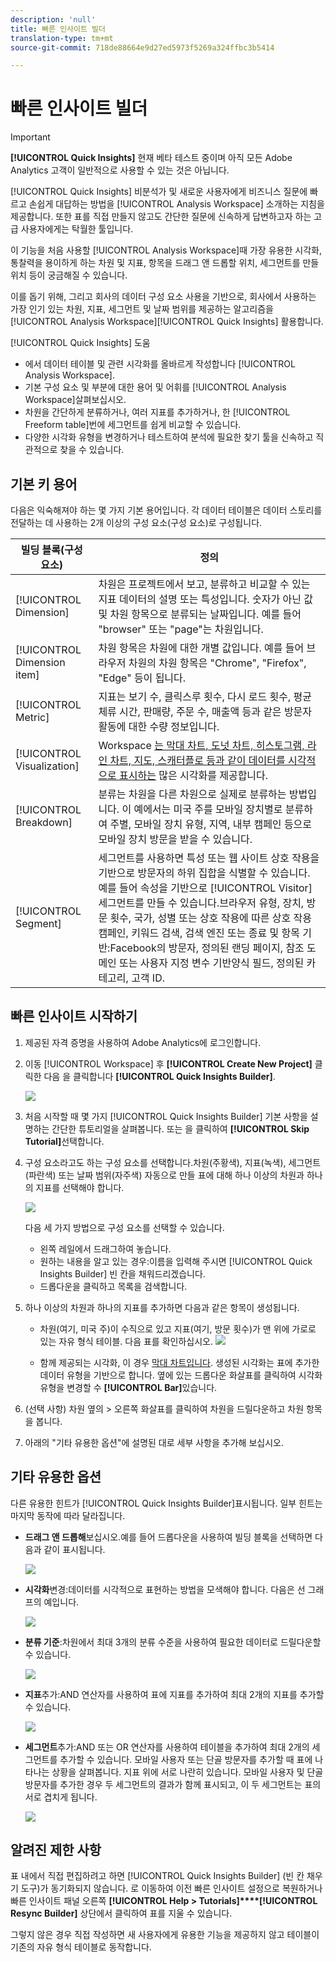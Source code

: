 ```yaml
---
description: 'null'
title: 빠른 인사이트 빌더
translation-type: tm+mt
source-git-commit: 718de88664e9d27ed5973f5269a324ffbc3b5414

---
```



# 빠른 인사이트 빌더

>[!IMPORTANT]
>
>**[!UICONTROL Quick Insights]** 현재 베타 테스트 중이며 아직 모든 Adobe Analytics 고객이 일반적으로 사용할 수 있는 것은 아닙니다.

[!UICONTROL Quick Insights] 비분석가 및 새로운 사용자에게 비즈니스 질문에 빠르고 손쉽게 대답하는 방법을 [!UICONTROL Analysis Workspace] 소개하는 지침을 제공합니다. 또한 표를 직접 만들지 않고도 간단한 질문에 신속하게 답변하고자 하는 고급 사용자에게는 탁월한 툴입니다.

이 기능을 처음 사용할 [!UICONTROL Analysis Workspace]때 가장 유용한 시각화, 통찰력을 용이하게 하는 차원 및 지표, 항목을 드래그 앤 드롭할 위치, 세그먼트를 만들 위치 등이 궁금해질 수 있습니다.

이를 돕기 위해, 그리고 회사의 데이터 구성 요소 사용을 기반으로, 회사에서 사용하는 가장 인기 있는 차원, 지표, 세그먼트 및 날짜 범위를 제공하는 알고리즘을 [!UICONTROL Analysis Workspace][!UICONTROL Quick Insights] 활용합니다.

[!UICONTROL Quick Insights] 도움

* 에서 데이터 테이블 및 관련 시각화를 올바르게 작성합니다 [!UICONTROL Analysis Workspace].
* 기본 구성 요소 및 부분에 대한 용어 및 어휘를 [!UICONTROL Analysis Workspace]살펴보십시오.
* 차원을 간단하게 분류하거나, 여러 지표를 추가하거나, 한 [!UICONTROL Freeform table]번에 세그먼트를 쉽게 비교할 수 있습니다.
* 다양한 시각화 유형을 변경하거나 테스트하여 분석에 필요한 찾기 툴을 신속하고 직관적으로 찾을 수 있습니다.

## 기본 키 용어

다음은 익숙해져야 하는 몇 가지 기본 용어입니다. 각 데이터 테이블은 데이터 스토리를 전달하는 데 사용하는 2개 이상의 구성 요소(구성 요소)로 구성됩니다.

| 빌딩 블록(구성 요소) | 정의 |
|---|---|
| [!UICONTROL Dimension] | 차원은 프로젝트에서 보고, 분류하고 비교할 수 있는 지표 데이터의 설명 또는 특성입니다. 숫자가 아닌 값 및 차원 항목으로 분류되는 날짜입니다. 예를 들어 &quot;browser&quot; 또는 &quot;page&quot;는 차원입니다. |
| [!UICONTROL Dimension item] | 차원 항목은 차원에 대한 개별 값입니다. 예를 들어 브라우저 차원의 차원 항목은 &quot;Chrome&quot;, &quot;Firefox&quot;, &quot;Edge&quot; 등이 됩니다. |
| [!UICONTROL Metric] | 지표는 보기 수, 클릭스루 횟수, 다시 로드 횟수, 평균 체류 시간, 판매량, 주문 수, 매출액 등과 같은 방문자 활동에 대한 수량 정보입니다. |
| [!UICONTROL Visualization] | Workspace [는 막대 차트, 도넛 차트, 히스토그램, 라인 차트, 지도, 스캐터플로 등과 같이 데이터를 시각적으로 표시하는](/help/analyze/analysis-workspace/visualizations/t-sync-visualization.md) 많은 시각화를 제공합니다. |
| [!UICONTROL Breakdown] | 분류는 차원을 다른 차원으로 실제로 분류하는 방법입니다. 이 예에서는 미국 주를 모바일 장치별로 분류하여 주별, 모바일 장치 유형, 지역, 내부 캠페인 등으로 모바일 장치 방문을 받을 수 있습니다. |
| [!UICONTROL Segment] | 세그먼트를 사용하면 특성 또는 웹 사이트 상호 작용을 기반으로 방문자의 하위 집합을 식별할 수 있습니다. 예를 들어 속성을 기반으로 [!UICONTROL Visitor] 세그먼트를 만들 수 있습니다.브라우저 유형, 장치, 방문 횟수, 국가, 성별 또는 상호 작용에 따른 상호 작용캠페인, 키워드 검색, 검색 엔진 또는 종료 및 항목 기반:Facebook의 방문자, 정의된 랜딩 페이지, 참조 도메인 또는 사용자 지정 변수 기반양식 필드, 정의된 카테고리, 고객 ID. |

## 빠른 인사이트 시작하기

1. 제공된 자격 증명을 사용하여 Adobe Analytics에 로그인합니다.
1. 이동 [!UICONTROL Workspace] 후 **[!UICONTROL Create New Project]** 클릭한 다음 을 클릭합니다 **[!UICONTROL Quick Insights Builder]**.

   ![](assets/qibuilder.png)

1. 처음 시작할 때 몇 가지 [!UICONTROL Quick Insights Builder] 기본 사항을 설명하는 간단한 튜토리얼을 살펴봅니다. 또는 을 클릭하여 **[!UICONTROL Skip Tutorial]**&#x200B;선택합니다.
1. 구성 요소라고도 하는 구성 요소를 선택합니다.차원(주황색), 지표(녹색), 세그먼트(파란색) 또는 날짜 범위(자주색) 자동으로 만들 표에 대해 하나 이상의 차원과 하나의 지표를 선택해야 합니다.

   ![](assets/qibuilder2.png)

   다음 세 가지 방법으로 구성 요소를 선택할 수 있습니다.
   * 왼쪽 레일에서 드래그하여 놓습니다.
   * 원하는 내용을 알고 있는 경우:이름을 입력해 주시면 [!UICONTROL Quick Insights Builder] 빈 칸을 채워드리겠습니다.
   * 드롭다운을 클릭하고 목록을 검색합니다.

1. 하나 이상의 차원과 하나의 지표를 추가하면 다음과 같은 항목이 생성됩니다.

   * 차원(여기, 미국 주)이 수직으로 있고 지표(여기, 방문 횟수)가 맨 위에 가로로 있는 자유 형식 테이블. 다음 표를 확인하십시오.
   ![](assets/qibuilder3.png)

   * 함께 제공되는 시각화, 이 경우 [막대 차트입니다](/help/analyze/analysis-workspace/visualizations/bar.md). 생성된 시각화는 표에 추가한 데이터 유형을 기반으로 합니다. 옆에 있는 드롭다운 화살표를 클릭하여 시각화 유형을 변경할 수 **[!UICONTROL Bar]**&#x200B;있습니다.


1. (선택 사항) 차원 옆의 > 오른쪽 화살표를 클릭하여 차원을 드릴다운하고 차원 항목을 봅니다.

1. 아래의 &quot;기타 유용한 옵션&quot;에 설명된 대로 세부 사항을 추가해 보십시오.

## 기타 유용한 옵션

다른 유용한 힌트가 [!UICONTROL Quick Insights Builder]표시됩니다. 일부 힌트는 마지막 동작에 따라 달라집니다.

* **드래그 앤 드롭해**&#x200B;보십시오.예를 들어 드롭다운을 사용하여 빌딩 블록을 선택하면 다음과 같이 표시됩니다.

   ![](assets/qibuilder4.png)

* **시각화**&#x200B;변경:데이터를 시각적으로 표현하는 방법을 모색해야 합니다. 다음은 선 그래프의 예입니다.

   ![](assets/qibuilder8.png)

* **분류 기준**:차원에서 최대 3개의 분류 수준을 사용하여 필요한 데이터로 드릴다운할 수 있습니다.

   ![](assets/qibuilder5.png)

* **지표**&#x200B;추가:AND 연산자를 사용하여 표에 지표를 추가하여 최대 2개의 지표를 추가할 수 있습니다.

   ![](assets/qibuilder6.png)

* **세그먼트**&#x200B;추가:AND 또는 OR 연산자를 사용하여 테이블을 추가하여 최대 2개의 세그먼트를 추가할 수 있습니다. 모바일 사용자 또는 단골 방문자를 추가할 때 표에 나타나는 상황을 살펴봅니다. 지표 위에 서로 나란히 있습니다. 모바일 사용자 및 단골 방문자를 추가한 경우 두 세그먼트의 결과가 함께 표시되고, 이 두 세그먼트는 표의 서로 겹치게 됩니다.

   ![](assets/qibuilder7.png)

## 알려진 제한 사항

표 내에서 직접 편집하려고 하면 [!UICONTROL Quick Insights Builder] (빈 칸 채우기 도구)가 동기화되지 않습니다. 로 이동하여 이전 빠른 인사이트 설정으로 복원하거나 빠른 인사이트 패널 오른쪽 **[!UICONTROL Help > Tutorials]****[!UICONTROL Resync Builder]** 상단에서 클릭하여 표를 지울 수 있습니다.

그렇지 않은 경우 직접 작성하면 새 사용자에게 유용한 기능을 제공하지 않고 테이블이 기존의 자유 형식 테이블로 동작합니다.

